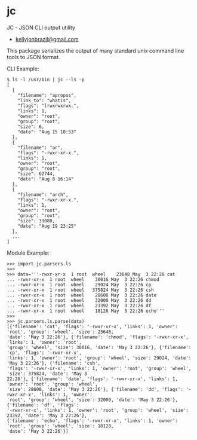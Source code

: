 
# jc
JC - JSON CLI output utility

* kellyjonbrazil@gmail.com

This package serializes the output of many standard unix command line tools to JSON format.

CLI Example:

    $ ls -l /usr/bin | jc --ls -p
    [
      {
        "filename": "apropos",
        "link_to": "whatis",
        "flags": "lrwxrwxrwx.",
        "links": 1,
        "owner": "root",
        "group": "root",
        "size": 6,
        "date": "Aug 15 10:53"
      },
      {
        "filename": "ar",
        "flags": "-rwxr-xr-x.",
        "links": 1,
        "owner": "root",
        "group": "root",
        "size": 62744,
        "date": "Aug 8 16:14"
      },
      {
        "filename": "arch",
        "flags": "-rwxr-xr-x.",
        "links": 1,
        "owner": "root",
        "group": "root",
        "size": 33080,
        "date": "Aug 19 23:25"
      },
      ...
    ]

Module Example:

    >>> import jc.parsers.ls
    >>>
    >>> data='''-rwxr-xr-x  1 root  wheel    23648 May  3 22:26 cat
    ... -rwxr-xr-x  1 root  wheel    30016 May  3 22:26 chmod
    ... -rwxr-xr-x  1 root  wheel    29024 May  3 22:26 cp
    ... -rwxr-xr-x  1 root  wheel   375824 May  3 22:26 csh
    ... -rwxr-xr-x  1 root  wheel    28608 May  3 22:26 date
    ... -rwxr-xr-x  1 root  wheel    32000 May  3 22:26 dd
    ... -rwxr-xr-x  1 root  wheel    23392 May  3 22:26 df
    ... -rwxr-xr-x  1 root  wheel    18128 May  3 22:26 echo'''
    >>>
    >>> jc.parsers.ls.parse(data)
    [{'filename': 'cat', 'flags': '-rwxr-xr-x', 'links': 1, 'owner': 'root', 'group': 'wheel', 'size': 23648,
    'date': 'May 3 22:26'}, {'filename': 'chmod', 'flags': '-rwxr-xr-x', 'links': 1, 'owner': 'root',
    'group': 'wheel', 'size': 30016, 'date': 'May 3 22:26'}, {'filename': 'cp', 'flags': '-rwxr-xr-x',
    'links': 1, 'owner': 'root', 'group': 'wheel', 'size': 29024, 'date': 'May 3 22:26'}, {'filename': 'csh',
    'flags': '-rwxr-xr-x', 'links': 1, 'owner': 'root', 'group': 'wheel', 'size': 375824, 'date': 'May 3
    22:26'}, {'filename': 'date', 'flags': '-rwxr-xr-x', 'links': 1, 'owner': 'root', 'group': 'wheel',
    'size': 28608, 'date': 'May 3 22:26'}, {'filename': 'dd', 'flags': '-rwxr-xr-x', 'links': 1, 'owner':
    'root', 'group': 'wheel', 'size': 32000, 'date': 'May 3 22:26'}, {'filename': 'df', 'flags':
    '-rwxr-xr-x', 'links': 1, 'owner': 'root', 'group': 'wheel', 'size': 23392, 'date': 'May 3 22:26'},
    {'filename': 'echo', 'flags': '-rwxr-xr-x', 'links': 1, 'owner': 'root', 'group': 'wheel', 'size': 18128,
    'date': 'May 3 22:26'}]

